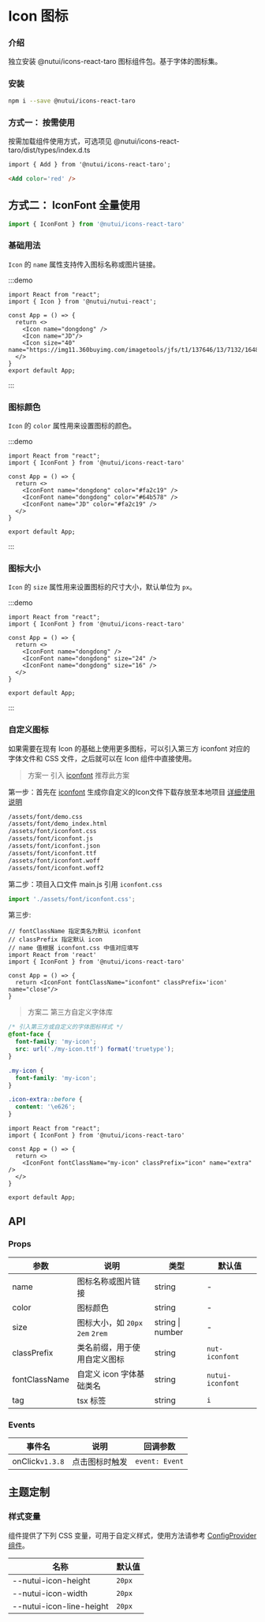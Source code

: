 # Icon 图标

### 介绍

独立安装 @nutui/icons-react-taro 图标组件包。基于字体的图标集。
### 安装

```bash
npm i --save @nutui/icons-react-taro
```

### 方式一： 按需使用
按需加载组件使用方式，可选项见 @nutui/icons-react-taro/dist/types/index.d.ts

```html
import { Add } from '@nutui/icons-react-taro';

<Add color='red' />
```

## 方式二： IconFont 全量使用

```js
import { IconFont } from '@nutui/icons-react-taro'
```

### 基础用法

`Icon` 的 `name` 属性支持传入图标名称或图片链接。

:::demo
```tsx
import React from "react";
import { Icon } from '@nutui/nutui-react';

const App = () => {
  return <>
    <Icon name="dongdong" />
    <Icon name="JD"/>
    <Icon size="40"  name="https://img11.360buyimg.com/imagetools/jfs/t1/137646/13/7132/1648/5f4c748bE43da8ddd/a3f06d51dcae7b60.png"/>
  </>
}
export default App;

```
:::

### 图标颜色

`Icon` 的 `color` 属性用来设置图标的颜色。

:::demo
```tsx
import React from "react";
import { IconFont } from '@nutui/icons-react-taro'

const App = () => {
  return <>
    <IconFont name="dongdong" color="#fa2c19" />
    <IconFont name="dongdong" color="#64b578" />
    <IconFont name="JD" color="#fa2c19" />
  </>
}

export default App;
```
:::

### 图标大小

`Icon` 的 `size` 属性用来设置图标的尺寸大小，默认单位为 `px`。

:::demo
```tsx
import React from "react";
import { IconFont } from '@nutui/icons-react-taro'

const App = () => {
  return <>
    <IconFont name="dongdong" />
    <IconFont name="dongdong" size="24" />
    <IconFont name="dongdong" size="16" />
  </>
}

export default App;
```
:::
### 自定义图标

如果需要在现有 Icon 的基础上使用更多图标，可以引入第三方 iconfont 对应的字体文件和 CSS 文件，之后就可以在 Icon 组件中直接使用。

> 方案一 引入 [iconfont](https://www.iconfont.cn/)   推荐此方案

第一步：首先在 [iconfont](https://www.iconfont.cn/) 生成你自定义的Icon文件下载存放至本地项目  [详细使用说明](https://www.iconfont.cn/help/detail?spm=a313x.7781069.1998910419.d8d11a391&helptype=code)

``` bash
/assets/font/demo.css
/assets/font/demo_index.html
/assets/font/iconfont.css
/assets/font/iconfont.js
/assets/font/iconfont.json
/assets/font/iconfont.ttf
/assets/font/iconfont.woff
/assets/font/iconfont.woff2
```

第二步：项目入口文件 main.js 引用 `iconfont.css`


``` javascript
import './assets/font/iconfont.css';
```

第三步:

```tsx
// fontClassName 指定类名为默认 iconfont
// classPrefix 指定默认 icon
// name 值根据 iconfont.css 中值对应填写 
import React from 'react'
import { IconFont } from '@nutui/icons-react-taro'

const App = () => {
  return <IconFont fontClassName="iconfont" classPrefix='icon' name="close"/>
}
```

> 方案二 第三方自定义字体库

```css
/* 引入第三方或自定义的字体图标样式 */
@font-face {
  font-family: 'my-icon';
  src: url('./my-icon.ttf') format('truetype');
}

.my-icon {
  font-family: 'my-icon';
}

.icon-extra::before {
  content: '\e626';
}
```

```tsx
import React from "react";
import { IconFont } from '@nutui/icons-react-taro'

const App = () => {
  return <>
    <IconFont fontClassName="my-icon" classPrefix="icon" name="extra" />
  </>
}

export default App;
```

## API

### Props

| 参数          | 说明                             | 类型             | 默认值           |
|-------------|----------------------------------|------------------|------------------|
| name        | 图标名称或图片链接               | string           | -                |
| color       | 图标颜色                         | string           | -                |
| size        | 图标大小，如 `20px` `2em` `2rem` | string \| number | -                |
| classPrefix | 类名前缀，用于使用自定义图标     | string           | `nut-iconfont` |
| fontClassName           | 自定义 icon 字体基础类名                        | string           | `nutui-iconfont`              |
| tag         | tsx 标签                        | string           | `i`              |

### Events

| 事件名           | 说明           | 回调参数     |
|---------------|----------------|--------------|
| onClick`v1.3.8` | 点击图标时触发 | `event: Event` |


## 主题定制

### 样式变量

组件提供了下列 CSS 变量，可用于自定义样式，使用方法请参考 [ConfigProvider 组件](#/zh-CN/component/configprovider)。

| 名称 | 默认值 |
| --- | --- |
| --nutui-icon-height | `20px` |
| --nutui-icon-width | `20px` |
| --nutui-icon-line-height | `20px` |
